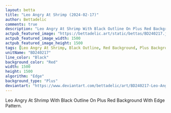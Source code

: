 ```yaml
---
layout: betta
title: "Leo Angry At Shrimp (2024-02-17)"
author: Bettadelic
comments: true
description: "Leo Angry At Shrimp With Black Outline On Plus Red Background With Edge Pattern."
actpub_featured_image: "https://bettadelic.art/static/bettas/BD240217.jpg"
actpub_featured_image_width: 1500
actpub_featured_image_height: 1500
tags: [Leo Angry At Shrimp, Black Outline, Red Background, Plus Background Pattern, Edge Pattern, February 2024]
unitName: "BD240217"
line_color: "Black"
background_color: "Red"
width: 1500
height: 1500
algorithm: "Edge"
background_type: "Plus"
deviantart: "https://www.deviantart.com/bettadelic/art/BD240217-Leo-Angry-At-Shrimp-2024-02-17-1022181245"
---
```


Leo Angry At Shrimp With Black Outline On Plus Red Background With Edge Pattern.
